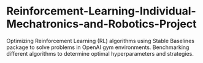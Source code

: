 # Reinforcement-Learning-Individual-Mechatronics-and-Robotics-Project
Optimizing Reinforcement Learning (RL) algorithms using Stable Baselines package to solve problems in OpenAI gym environments. Benchmarking different algorithms to determine optimal hyperparameters and strategies.
